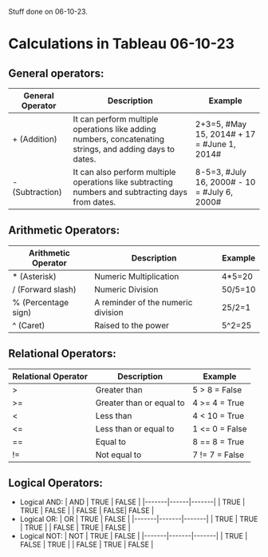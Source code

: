 Stuff done on 06-10-23.
# Calculations in Tableau                                   06-10-23
  ## General operators:
  | General Operator | Description                                                      | Example                               |
|------------------|------------------------------------------------------------------|---------------------------------------|
| + (Addition)     | It can perform multiple operations like adding numbers, concatenating strings, and adding days to dates. | 2+3=5, #May 15, 2014# + 17 = #June 1, 2014# |
| - (Subtraction)  | It can also perform multiple operations like subtracting numbers and subtracting days from dates. | 8-5=3, #July 16, 2000# - 10 = #July 6, 2000# |

## Arithmetic Operators:
 | Arithmetic Operator | Description                                                      | Example                               |
 |------------------|------------------------------------------------------------------|---------------------------------------|
 | * (Asterisk) | Numeric Multiplication | 4*5=20 |
 | / (Forward slash) | Numeric Division	| 50/5=10 |
 | % (Percentage sign) | A reminder of the numeric division	| 25/2=1 |
 | ^ (Caret) | Raised to the power	| 5^2=25 |

 ##  Relational Operators:
 | Relational Operator | Description                  | Example    |
|---------------------|------------------------------|------------|
| >                   | Greater than                 | 5 > 8 = False |
| >=                  | Greater than or equal to     | 4 >= 4 = True |
| <                   | Less than                    | 4 < 10 = True |
| <=                  | Less than or equal to        | 1 <= 0 = False |
| ==                  | Equal to                     | 8 == 8 = True |
| !=                  | Not equal to                 | 7 != 7 = False |

## Logical Operators:
* Logical AND:
  | AND   | TRUE | FALSE |
|-------|------|-------|
| TRUE  | TRUE | FALSE |
| FALSE | FALSE| FALSE |
* Logical OR:
|  OR   | TRUE  | FALSE |
|-------|-------|-------|
| TRUE  | TRUE  | TRUE  |
| FALSE | TRUE  | FALSE |
* Logical NOT:
| NOT   | TRUE  | FALSE |
|-------|-------|-------|
| TRUE  | FALSE | TRUE  |
| FALSE | TRUE  | FALSE |
